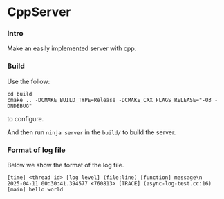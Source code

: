 # CppServer

### Intro
Make an easily implemented server with cpp.

### Build

Use the follow:

```shell
cd build
cmake .. -DCMAKE_BUILD_TYPE=Release -DCMAKE_CXX_FLAGS_RELEASE="-O3 -DNDEBUG"
```

to configure.

And then run `ninja server` in the `build/` to build the server.

### Format of log file

Below we show the format of the log file.

``` log
[time] <thread id> [log level] (file:line) [function] message\n
2025-04-11 00:30:41.394577 <760813> [TRACE] (async-log-test.cc:16) [main] hello world
```